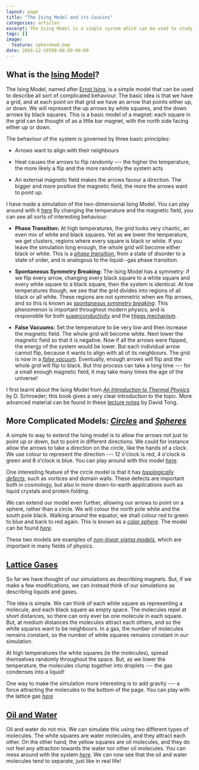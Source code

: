 ```yaml
---
layout: page
title: "The Ising Model and its Cousins"
categories: articles
excerpt: The Ising Model is a simple system which can be used to study all sorts of physics.
tags: []
image:
  feature: spheremod.bmp
date: 2016-12-16T08:08:50-04:00
---
```


## What is the [Ising Model](/scripts/SM/ising.html)?

The Ising Model, named after [Ernst Ising](https://en.wikipedia.org/wiki/Ernst_Ising), is a simple model that can be used to describe all sort of complicated behaviour. The basic idea is that we have a grid, and at each point on that grid we have an arrow that points either up, or down. We will represent the up arrows by white squares, and the down arrows by black squares. This is a basic model of a magnet: each square in the grid can be thought of as a little bar magnet, with the north side facing either up or down.

The behaviour of the system is governed by three basic principles:

* Arrows want to align with their neighbours

* Heat causes the arrows to flip randomly --- the higher the temperature, the more likely a flip and the more randomly the system acts

* An external magnetic field makes the arrows favour a direction. The bigger and more positive the magnetic field, the more the arrows want to point up.

I have made a simulation of the two-dimensional Ising Model. You can play around with it [here](/scripts/SM/ising.html) By changing the temperature and the magnetic field, you can see all sorts of interesting behaviour:

* **Phase Transition:** At high temperatures, the grid looks very chaotic, an even mix of white and black squares. Yet as we lower the temperature, we get clusters, regions where every square is black or white. If you leave the simulation long enough, the whole grid will become either black or white. This is a [*phase transition*](https://en.wikipedia.org/wiki/Phase_transition), from a state of disorder to a state of order, and is analogous to the liquid--gas phase transition.

* **Spontaneous Symmetry Breaking:** The Ising Model has a symmetry: if we flip every arrow, changing every black square to a white square and every white square to a black square, then the system is identical. At low temperatures though, we see that the grid divides into regions of all black or all white. These regions are not symmetric when we flip arrows, and so this is known as [*spontaneous symmetry breaking*](https://en.wikipedia.org/wiki/Spontaneous_symmetry_breaking). This phenomenon is important throughout modern physics, and is responsible for both [superconductivity](https://en.wikipedia.org/wiki/Superconductivity) and the [Higgs mechanism](https://en.wikipedia.org/wiki/Higgs_mechanism).

* **False Vacuums:** Set the temperature to be very low and then increase the magnetic field. The whole grid will become white. Next lower the magnetic field so that it is negative. Now if all the arrows were flipped, the energy of the system would be lower. But each individual arrow cannot flip, because it wants to align with all of its neighbours. The grid is now in a [*false vacuum*](https://en.wikipedia.org/wiki/False_vacuum). Eventually, enough arrows will flip and the whole grid will flip to black. But this process can take a long time --- for a small enough magnetic field, it may take many times the age of the universe!

I first learnt about the Ising Model from [*An Introduction to Thermal Physics*](https://www.amazon.com/Introduction-Thermal-Physics-Daniel-Schroeder/dp/0201380277) by D. Schroeder; this book gives a very clear introduction to the topic. More advanced material can be found in these [lecture notes](http://www.damtp.cam.ac.uk/user/tong/statphys.html) by David Tong.

## More Complicated Models: [*Circles*](/scripts/SM/U1.html) and [*Spheres*](/scripts/SM/SO(3).html)

A simple to way to extend the Ising model is to allow the arrows not just to point up or down, but to point in different directions. We could for instance allow the arrows to take a direction on the circle, like the hands of a clock. We use colour to represent the direction --- 12 o'clock is red, 4 o'clock is green and 8 o'clock is blue. You can play around with this model [*here*](/scripts/SM/U1.html).

One interesting feature of the circle model is that it has [*topologically defects*](http://www.damtp.cam.ac.uk/research/gr/public/cs_top.html), such as vortices and domain walls. These defects are important both in cosmology, but also in more down-to-earth applications such as liquid crystals and protein folding.

We can extend our model even further, allowing our arrows to point on a sphere, rather than a circle. We will colour the north pole white and the south pole black. Walking around the equator, we shall colour red to green to blue and back to red again. This is known as a [*color sphere*](https://galactic.ink/sphere). The model can be found [*here*](/scripts/SM/SO(3).html).

These two models are examples of [*non-linear sigma models*](http://www.scholarpedia.org/article/Nonlinear_Sigma_model), which are important in many fields of physics.

## [Lattice Gases](/scripts/SM/LatGas.html)

So far we have thought of our simulations as describing magnets. But, if we make a few modifications, we can instead think of our simulations as describing liquids and gases.

The idea is simple. We can think of each white square as representing a molecule, and each black square as empty space. The molecules repel at short distances, so there can only ever be one molecule in each square. But, at medium distances the molecules attract each others, and so the white squares want to be neighbours. In a gas, the number of molecules remains constant, so the number of white squares remains constant in our simulation.

At high temperatures the white squares (ie the molecules), spread themselves randomly throughout the space. But, as we lower the temperature, the molecules clump together into droplets --- the gas condenses into a liquid!

One way to make the simulation more interesting is to add gravity --- a force attracting the molecules to the bottom of the page. You can play with the lattice gas [*here*](/scripts/SM/LatGas.html)

## [Oil and Water](/scripts/SM/OilWater.html)

Oil and water do not mix. We can simulate this using two different types of molecules. The white squares are water molecules, and they attract each other. On the other hand, the yellow squares are oil molecules, and they do not feel any attraction towards the water nor other oil molecules. You can mess around with the system [*here*](/scripts/SM/OilWater.html). We can now see that the oil and water molecules tend to separate, just like in real life!
